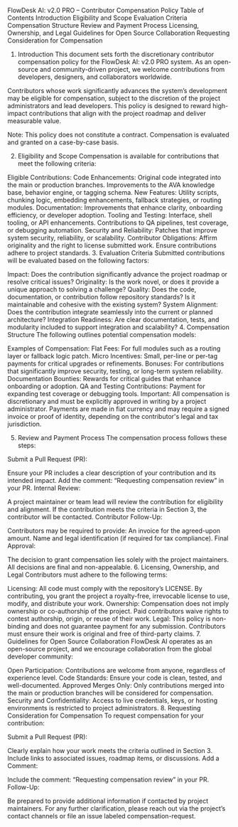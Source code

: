 FlowDesk AI: v2.0 PRO – Contributor Compensation Policy
Table of Contents
Introduction
Eligibility and Scope
Evaluation Criteria
Compensation Structure
Review and Payment Process
Licensing, Ownership, and Legal
Guidelines for Open Source Collaboration
Requesting Consideration for Compensation
1. Introduction
This document sets forth the discretionary contributor compensation policy for the FlowDesk AI: v2.0 PRO system. As an open-source and community-driven project, we welcome contributions from developers, designers, and collaborators worldwide.

Contributors whose work significantly advances the system’s development may be eligible for compensation, subject to the discretion of the project administrators and lead developers. This policy is designed to reward high-impact contributions that align with the project roadmap and deliver measurable value.

Note: This policy does not constitute a contract. Compensation is evaluated and granted on a case-by-case basis.

2. Eligibility and Scope
Compensation is available for contributions that meet the following criteria:

Eligible Contributions:
Code Enhancements:
Original code integrated into the main or production branches.
Improvements to the AVA knowledge base, behavior engine, or tagging schema.
New Features:
Utility scripts, chunking logic, embedding enhancements, fallback strategies, or routing modules.
Documentation:
Improvements that enhance clarity, onboarding efficiency, or developer adoption.
Tooling and Testing:
Interface, shell tooling, or API enhancements.
Contributions to QA pipelines, test coverage, or debugging automation.
Security and Reliability:
Patches that improve system security, reliability, or scalability.
Contributor Obligations:
Affirm originality and the right to license submitted work.
Ensure contributions adhere to project standards.
3. Evaluation Criteria
Submitted contributions will be evaluated based on the following factors:

Impact: Does the contribution significantly advance the project roadmap or resolve critical issues?
Originality: Is the work novel, or does it provide a unique approach to solving a challenge?
Quality:
Does the code, documentation, or contribution follow repository standards?
Is it maintainable and cohesive with the existing system?
System Alignment:
Does the contribution integrate seamlessly into the current or planned architecture?
Integration Readiness:
Are clear documentation, tests, and modularity included to support integration and scalability?
4. Compensation Structure
The following outlines potential compensation models:

Examples of Compensation:
Flat Fees: For full modules such as a routing layer or fallback logic patch.
Micro Incentives: Small, per-line or per-tag payments for critical upgrades or refinements.
Bonuses: For contributions that significantly improve security, testing, or long-term system reliability.
Documentation Bounties: Rewards for critical guides that enhance onboarding or adoption.
QA and Testing Contributions: Payment for expanding test coverage or debugging tools.
Important: All compensation is discretionary and must be explicitly approved in writing by a project administrator. Payments are made in fiat currency and may require a signed invoice or proof of identity, depending on the contributor's legal and tax jurisdiction.

5. Review and Payment Process
The compensation process follows these steps:

Submit a Pull Request (PR):

Ensure your PR includes a clear description of your contribution and its intended impact.
Add the comment: “Requesting compensation review” in your PR.
Internal Review:

A project maintainer or team lead will review the contribution for eligibility and alignment.
If the contribution meets the criteria in Section 3, the contributor will be contacted.
Contributor Follow-Up:

Contributors may be required to provide:
An invoice for the agreed-upon amount.
Name and legal identification (if required for tax compliance).
Final Approval:

The decision to grant compensation lies solely with the project maintainers. All decisions are final and non-appealable.
6. Licensing, Ownership, and Legal
Contributors must adhere to the following terms:

Licensing:
All code must comply with the repository’s LICENSE.
By contributing, you grant the project a royalty-free, irrevocable license to use, modify, and distribute your work.
Ownership:
Compensation does not imply ownership or co-authorship of the project.
Paid contributors waive rights to contest authorship, origin, or reuse of their work.
Legal:
This policy is non-binding and does not guarantee payment for any submission.
Contributors must ensure their work is original and free of third-party claims.
7. Guidelines for Open Source Collaboration
FlowDesk AI operates as an open-source project, and we encourage collaboration from the global developer community:

Open Participation: Contributions are welcome from anyone, regardless of experience level.
Code Standards: Ensure your code is clean, tested, and well-documented.
Approved Merges Only: Only contributions merged into the main or production branches will be considered for compensation.
Security and Confidentiality: Access to live credentials, keys, or hosting environments is restricted to project administrators.
8. Requesting Consideration for Compensation
To request compensation for your contribution:

Submit a Pull Request (PR):

Clearly explain how your work meets the criteria outlined in Section 3.
Include links to associated issues, roadmap items, or discussions.
Add a Comment:

Include the comment: “Requesting compensation review” in your PR.
Follow-Up:

Be prepared to provide additional information if contacted by project maintainers.
For any further clarification, please reach out via the project’s contact channels or file an issue labeled compensation-request.

